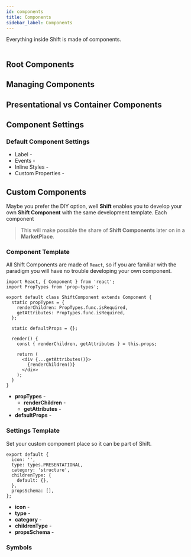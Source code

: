 ```yaml
---
id: components
title: Components
sidebar_label: Components
---
```

Everything inside Shift is made of components.
<br><br>
## Root Components

## Managing Components

## Presentational vs Container Components

## Component Settings

### Default Component Settings
* Label -
* Events -
* Inline Styles -
* Custom Properties -

## Custom Components
Maybe you prefer the DIY option, well __Shift__ enables you to develop your own __Shift Component__ with the same development template.
Each component

>This will make possible the share of __Shift Components__ later on in a __MarketPlace__.



### Component Template
All Shift Components are made of `React`, so if you are familiar with the paradigm you will have no trouble developing your own component.

```
import React, { Component } from 'react';
import PropTypes from 'prop-types';

export default class ShiftComponent extends Component {
  static propTypes = {
    renderChildren: PropTypes.func.isRequired,
    getAttributes: PropTypes.func.isRequired,
  };

  static defaultProps = {};

  render() {
    const { renderChildren, getAttributes } = this.props;

    return (
      <div {...getAttributes()}>
        {renderChildren()}
      </div>
    );
  }
}
```

* __propTypes__ -
    * __renderChildren__ -
    * __getAttributes__ -
* __defaultProps__ -

### Settings Template
Set your custom component place so it can be part of Shift.

```
export default {
  icon: '',
  type: types.PRESENTATIONAL,
  category: 'structure',
  childrenType: {
    default: {},
  },
  propsSchema: [],
};
```

* __icon__ -
* __type__ -
* __category__ -
* __childrenType__ -
* __propsSchema__ -


### Symbols
